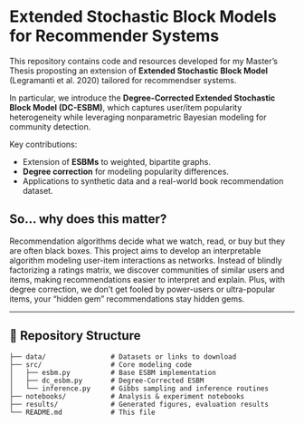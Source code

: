# Extended Stochastic Block Models for Recommender Systems

This repository contains code and resources developed for my Master’s Thesis proposting an extension of **Extended Stochastic Block Model** (Legramanti et al. 2020) tailored for recommendser systems.

In particular, we introduce the **Degree-Corrected Extended Stochastic Block Model (DC-ESBM)**, which captures user/item popularity heterogeneity while leveraging nonparametric Bayesian modeling for community detection.

Key contributions:
- Extension of **ESBMs** to weighted, bipartite graphs.
- **Degree correction** for modeling popularity differences.
- Applications to synthetic data and a real-world book recommendation dataset.

## So... why does this matter? 
Recommendation algorithms decide what we watch, read, or buy but they are often black boxes. This project aims to develop an interpretable algorithm modeling user-item interactions as networks. Instead of blindly factorizing a ratings matrix, we discover communities of similar users and items, making recommendations easier to interpret and explain. Plus, with degree correction, we don’t get fooled by power-users or ultra-popular items, your “hidden gem” recommendations stay hidden gems.

---

## 📂 Repository Structure

```text
├── data/                # Datasets or links to download
├── src/                 # Core modeling code
│   ├── esbm.py          # Base ESBM implementation
│   ├── dc_esbm.py       # Degree-Corrected ESBM
│   └── inference.py     # Gibbs sampling and inference routines
├── notebooks/           # Analysis & experiment notebooks
├── results/             # Generated figures, evaluation results
└── README.md            # This file
